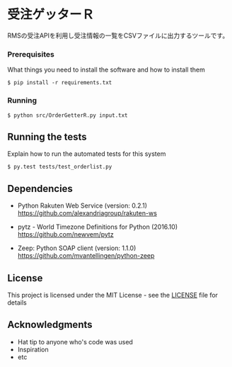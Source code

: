 # 受注ゲッターＲ

RMSの受注APIを利用し受注情報の一覧をCSVファイルに出力するツールです。

### Prerequisites

What things you need to install the software and how to install them

```
$ pip install -r requirements.txt
```

### Running

```
$ python src/OrderGetterR.py input.txt
```

## Running the tests

Explain how to run the automated tests for this system

```
$ py.test tests/test_orderlist.py
```

## Dependencies

* Python Rakuten Web Service (version: 0.2.1)  
https://github.com/alexandriagroup/rakuten-ws

* pytz - World Timezone Definitions for Python (2016.10)  
https://github.com/newvem/pytz

* Zeep: Python SOAP client (version: 1.1.0)  
https://github.com/mvantellingen/python-zeep

## License

This project is licensed under the MIT License - see the [LICENSE](LICENSE) file for details

## Acknowledgments

* Hat tip to anyone who's code was used
* Inspiration
* etc
